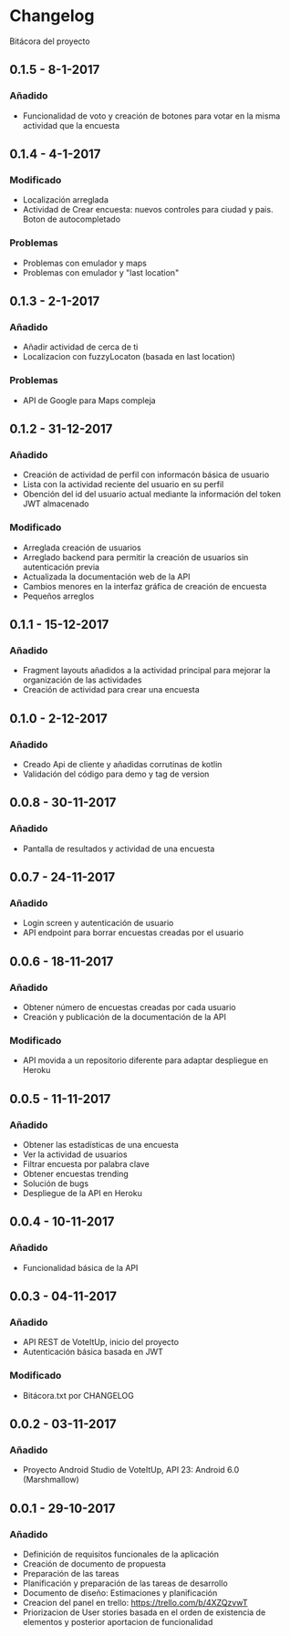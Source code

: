 # Changelog
Bitácora del proyecto

## 0.1.5 - 8-1-2017
### Añadido
- Funcionalidad de voto y creación de botones para votar en la misma actividad que la encuesta

## 0.1.4 - 4-1-2017
### Modificado
 - Localización arreglada
 - Actividad de Crear encuesta: nuevos controles para ciudad y pais. Boton de autocompletado
### Problemas
 - Problemas con emulador y maps
 - Problemas con emulador y "last location"

## 0.1.3 - 2-1-2017
### Añadido
 - Añadir actividad de cerca de ti
 - Localizacion con fuzzyLocaton (basada en last location)
### Problemas
 - API de Google para Maps compleja

## 0.1.2 - 31-12-2017
### Añadido
- Creación de actividad de perfil con informacón básica de usuario
- Lista con la actividad reciente del usuario en su perfil 
- Obención del id del usuario actual mediante la información del token JWT almacenado
### Modificado
- Arreglada creación de usuarios
- Arreglado backend para permitir la creación de usuarios sin autenticación previa
- Actualizada la documentación web de la API 
- Cambios menores en la interfaz gráfica de creación de encuesta
- Pequeños arreglos

## 0.1.1 - 15-12-2017
### Añadido
- Fragment layouts añadidos a la actividad principal para mejorar la organización de las actividades
- Creación de actividad para crear una encuesta

## 0.1.0 - 2-12-2017
### Añadido
- Creado Api de cliente y añadidas corrutinas de kotlin
- Validación del código para demo y tag de version

## 0.0.8 - 30-11-2017
### Añadido
- Pantalla de resultados y actividad de una encuesta

## 0.0.7 - 24-11-2017
### Añadido
- Login screen y autenticación de usuario
- API endpoint para borrar encuestas creadas por el usuario

## 0.0.6 - 18-11-2017
### Añadido
- Obtener número de encuestas creadas por cada usuario
- Creación y publicación de la documentación de la API
### Modificado
- API movida a un repositorio diferente para adaptar despliegue en Heroku

## 0.0.5 - 11-11-2017
### Añadido
- Obtener las estadísticas de una encuesta
- Ver la actividad de usuarios
- Filtrar encuesta por palabra clave
- Obtener encuestas trending
- Solución de bugs
- Despliegue de la API en Heroku

## 0.0.4 - 10-11-2017
### Añadido
- Funcionalidad básica de la API

## 0.0.3 - 04-11-2017
### Añadido
- API REST de VoteItUp, inicio del proyecto
- Autenticación básica basada en JWT
### Modificado
- Bitácora.txt por CHANGELOG

## 0.0.2 - 03-11-2017
### Añadido
- Proyecto Android Studio de VoteItUp, API 23: Android 6.0 (Marshmallow)

## 0.0.1 - 29-10-2017
### Añadido
- Definición de requisitos funcionales de la aplicación
- Creación de documento de propuesta
- Preparación de las tareas
- Planificación y preparación de las tareas de desarrollo
- Documento de diseño: Estimaciones y planificación
- Creacion del panel en trello: https://trello.com/b/4XZQzvwT
- Priorizacion de User stories basada en el orden de existencia de elementos y posterior aportacion de funcionalidad

